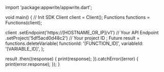 import 'package:appwrite/appwrite.dart';

void main() { // Init SDK
  Client client = Client();
  Functions functions = Functions(client);

  client
    .setEndpoint('https://[HOSTNAME_OR_IP]/v1') // Your API Endpoint
    .setProject('5df5acd0d48c2') // Your project ID
  ;
  Future result = functions.deleteVariable(
    functionId: '[FUNCTION_ID]',
    variableId: '[VARIABLE_ID]',
  );

  result
    .then((response) {
      print(response);
    }).catchError((error) {
      print(error.response);
  });
}
